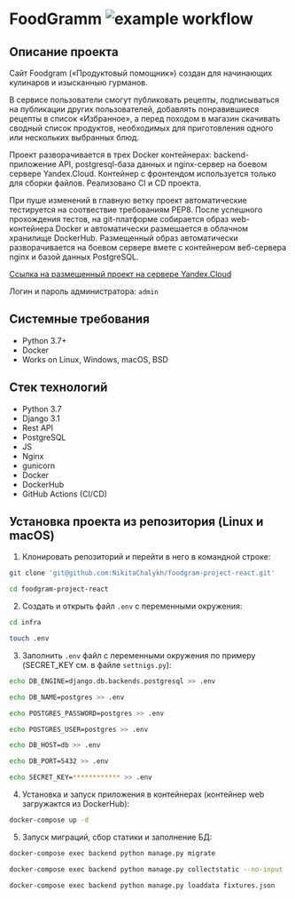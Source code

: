 FoodGramm
![example workflow](https://github.com/NikitaChalykh/foodgram-project-react/actions/workflows/foodgramm_workflow.yml/badge.svg)
=====

Описание проекта
----------
Cайт Foodgram («Продуктовый помощник») создан для начинающих кулинаров и изысканныю гурманов. 

В сервисе пользователи смогут публиковать рецепты, подписываться на публикации других пользователей, добавлять понравившиеся рецепты в список «Избранное», а перед походом в магазин скачивать сводный список продуктов, необходимых для приготовления одного или нескольких выбранных блюд.

Проект разворачивается в трех Docker контейнерах: backend-приложение API, postgresql-база данных и nginx-сервер на боевом сервере Yandex.Cloud. Контейнер с фронтендом используется только для сборки файлов. Реализовано CI и CD проекта. 

При пуше изменений в главную ветку проект автоматические тестируется на соотвествие требованиям PEP8. После успешного прохождения тестов, на git-платформе собирается образ web-контейнера Docker и автоматически размешается в облачном хранилище DockerHub. Размещенный образ автоматически разворачивается на боевом сервере вмете с контейнером веб-сервера nginx и базой данных PostgreSQL.

[Ссылка на размещенный проект на сервере Yandex.Cloud](http://chafoodgramm.ddns.net/)

Логин и пароль администратора: ```admin```

Системные требования
----------
* Python 3.7+
* Docker
* Works on Linux, Windows, macOS, BSD

Стек технологий
----------
* Python 3.7
* Django 3.1
* Rest API
* PostgreSQL
* JS
* Nginx
* gunicorn
* Docker
* DockerHub
* GitHub Actions (CI/CD)

Установка проекта из репозитория (Linux и macOS)
----------

1. Клонировать репозиторий и перейти в него в командной строке:
```bash
git clone 'git@github.com:NikitaChalykh/foodgram-project-react.git'

cd foodgram-project-react
```
2. Cоздать и открыть файл ```.env``` с переменными окружения:
```bash 
cd infra

touch .env
```

3. Заполнить ```.env``` файл с переменными окружения по примеру (SECRET_KEY см. в файле ```settnigs.py```):
```bash 
echo DB_ENGINE=django.db.backends.postgresql >> .env

echo DB_NAME=postgres >> .env

echo POSTGRES_PASSWORD=postgres >> .env

echo POSTGRES_USER=postgres >> .env

echo DB_HOST=db >> .env

echo DB_PORT=5432 >> .env

echo SECRET_KEY=************ >> .env
```

4. Установка и запуск приложения в контейнерах (контейнер web загружактся из DockerHub):
```bash 
docker-compose up -d
```

5. Запуск миграций, сбор статики и заполнение БД:
```bash 
docker-compose exec backend python manage.py migrate

docker-compose exec backend python manage.py collectstatic --no-input 

docker-compose exec backend python manage.py loaddata fixtures.json
```
